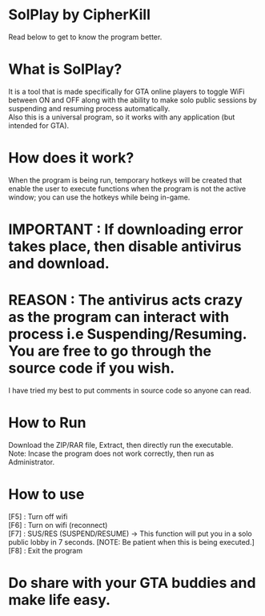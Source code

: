 # SolPlay by CipherKill
Read below to get to know the program better.
# What is SolPlay?
It is a tool that is made specifically for GTA online players to toggle WiFi between ON and OFF along with the ability to make solo public sessions by suspending and resuming process automatically.  
Also this is a universal program, so it works with any application (but intended for GTA).  
# How does it work?
When the program is being run, temporary hotkeys will be created that enable the user to execute functions when the program is not the active window; you can use the hotkeys while being in-game.  
# IMPORTANT : If downloading error takes place, then disable antivirus and download.
# REASON : The antivirus acts crazy as the program can interact with process i.e Suspending/Resuming. You are free to go through the source code if you wish.
I have tried my best to put comments in source code so anyone can read.
# How to Run
Download the ZIP/RAR file, Extract, then directly run the executable.  
Note: Incase the program does not work correctly, then run as Administrator.
# How to use
[F5] : Turn off wifi  
[F6] : Turn on wifi (reconnect)  
[F7] : SUS/RES (SUSPEND/RESUME) -> This function will put you in a solo public lobby in 7 seconds. [NOTE: Be patient when this is being executed.]  
[F8] : Exit the program  
# Do share with your GTA buddies and make life easy.
